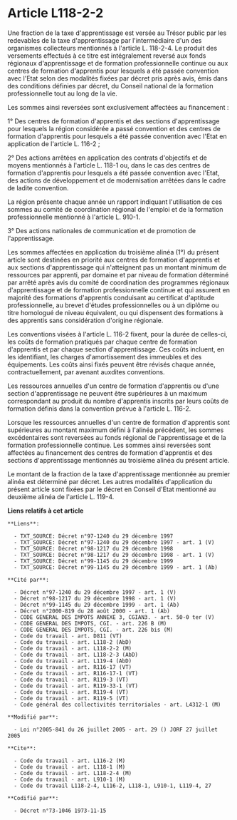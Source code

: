 # Article L118-2-2

Une fraction de la taxe d'apprentissage est versée au Trésor public par les redevables de la taxe d'apprentissage par
l'intermédiaire d'un des organismes collecteurs mentionnés à l'article L. 118-2-4. Le produit des versements effectués à ce
titre est intégralement reversé aux fonds régionaux d'apprentissage et de formation professionnelle continue ou aux centres
de formation d'apprentis pour lesquels a été passée convention avec l'Etat selon des modalités fixées par décret pris après
avis, émis dans des conditions définies par décret, du Conseil national de la formation professionnelle tout au long de la
vie.

Les sommes ainsi reversées sont exclusivement affectées au financement :

1° Des centres de formation d'apprentis et des sections d'apprentissage pour lesquels la région considérée a passé convention
et des centres de formation d'apprentis pour lesquels a été passée convention avec l'Etat en application de l'article L.
116-2 ;

2° Des actions arrêtées en application des contrats d'objectifs et de moyens mentionnés à l'article L. 118-1 ou, dans le cas
des centres de formation d'apprentis pour lesquels a été passée convention avec l'Etat, des actions de développement et de
modernisation arrêtées dans le cadre de ladite convention.

La région présente chaque année un rapport indiquant l'utilisation de ces sommes au comité de coordination régional de
l'emploi et de la formation professionnelle mentionné à l'article L. 910-1.

3° Des actions nationales de communication et de promotion de l'apprentissage.

Les sommes affectées en application du troisième alinéa (1°) du présent article sont destinées en priorité aux centres de
formation d'apprentis et aux sections d'apprentissage qui n'atteignent pas un montant minimum de ressources par apprenti, par
domaine et par niveau de formation déterminé par arrêté après avis du comité de coordination des programmes régionaux
d'apprentissage et de formation professionnelle continue et qui assurent en majorité des formations d'apprentis conduisant au
certificat d'aptitude professionnelle, au brevet d'études professionnelles ou à un diplôme ou titre homologué de niveau
équivalent, ou qui dispensent des formations à des apprentis sans considération d'origine régionale.

Les conventions visées à l'article L. 116-2 fixent, pour la durée de celles-ci, les coûts de formation pratiqués par chaque
centre de formation d'apprentis et par chaque section d'apprentissage. Ces coûts incluent, en les identifiant, les charges
d'amortissement des immeubles et des équipements. Les coûts ainsi fixés peuvent être révisés chaque année, contractuellement,
par avenant auxdites conventions.

Les ressources annuelles d'un centre de formation d'apprentis ou d'une section d'apprentissage ne peuvent être supérieures à
un maximum correspondant au produit du nombre d'apprentis inscrits par leurs coûts de formation définis dans la convention
prévue à l'article L. 116-2.

Lorsque les ressources annuelles d'un centre de formation d'apprentis sont supérieures au montant maximum défini à l'alinéa
précédent, les sommes excédentaires sont reversées au fonds régional de l'apprentissage et de la formation professionnelle
continue. Les sommes ainsi reversées sont affectées au financement des centres de formation d'apprentis et des sections
d'apprentissage mentionnés au troisième alinéa du présent article.

Le montant de la fraction de la taxe d'apprentissage mentionnée au premier alinéa est déterminé par décret. Les autres
modalités d'application du présent article sont fixées par le décret en Conseil d'Etat mentionné au deuxième alinéa de
l'article L. 119-4.

**Liens relatifs à cet article**

	**Liens**:

	  - TXT_SOURCE: Décret n°97-1240 du 29 décembre 1997
	  - TXT_SOURCE: Décret n°97-1240 du 29 décembre 1997 - art. 1 (V)
	  - TXT_SOURCE: Décret n°98-1217 du 29 décembre 1998
	  - TXT_SOURCE: Décret n°98-1217 du 29 décembre 1998 - art. 1 (V)
	  - TXT_SOURCE: Décret n°99-1145 du 29 décembre 1999
	  - TXT_SOURCE: Décret n°99-1145 du 29 décembre 1999 - art. 1 (Ab)

	**Cité par**:

	  - Décret n°97-1240 du 29 décembre 1997 - art. 1 (V)
	  - Décret n°98-1217 du 29 décembre 1998 - art. 1 (V)
	  - Décret n°99-1145 du 29 décembre 1999 - art. 1 (Ab)
	  - Décret n°2000-819 du 28 août 2000 - art. 1 (Ab)
	  - CODE GENERAL DES IMPOTS ANNEXE 3, CGIAN3. - art. 50-0 ter (V)
	  - CODE GENERAL DES IMPOTS, CGI. - art. 226 B (M)
	  - CODE GENERAL DES IMPOTS, CGI. - art. 226 bis (M)
	  - Code du travail - art. D811 (VT)
	  - Code du travail - art. L118-2 (AbD)
	  - Code du travail - art. L118-2-2 (M)
	  - Code du travail - art. L118-2-3 (AbD)
	  - Code du travail - art. L119-4 (AbD)
	  - Code du travail - art. R116-17 (VT)
	  - Code du travail - art. R116-17-1 (VT)
	  - Code du travail - art. R119-3 (VT)
	  - Code du travail - art. R119-33-1 (VT)
	  - Code du travail - art. R119-4 (VT)
	  - Code du travail - art. R119-5 (VT)
	  - Code général des collectivités territoriales - art. L4312-1 (M)

	**Modifié par**:

	  - Loi n°2005-841 du 26 juillet 2005 - art. 29 () JORF 27 juillet 2005

	**Cite**:

	  - Code du travail - art. L116-2 (M)
	  - Code du travail - art. L118-1 (M)
	  - Code du travail - art. L118-2-4 (M)
	  - Code du travail - art. L910-1 (M)
	  - Code du travail L118-2-4, L116-2, L118-1, L910-1, L119-4, 27

	**Codifié par**:

	  - Décret n°73-1046 1973-11-15

